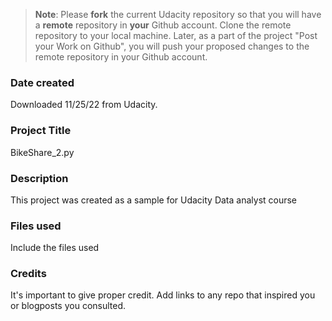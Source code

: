 >**Note**: Please **fork** the current Udacity repository so that you will have a **remote** repository in **your** Github account. Clone the remote repository to your local machine. Later, as a part of the project "Post your Work on Github", you will push your proposed changes to the remote repository in your Github account.

### Date created
Downloaded 11/25/22 from Udacity.

### Project Title
BikeShare_2.py

### Description
This project was created as a sample for Udacity Data analyst course

### Files used
Include the files used

### Credits
It's important to give proper credit. Add links to any repo that inspired you or blogposts you consulted.

